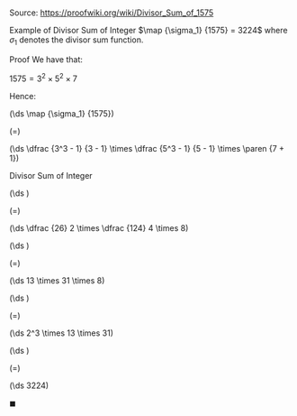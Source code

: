 # 

Source: https://proofwiki.org/wiki/Divisor_Sum_of_1575

Example of Divisor Sum of Integer
$\map {\sigma_1} {1575} = 3224$
where $\sigma_1$ denotes the divisor sum function.


Proof
We have that:

$1575 = 3^2 \times 5^2 \times 7$

Hence:














\(\ds \map {\sigma_1} {1575}\)

\(=\)







\(\ds \dfrac {3^3 - 1} {3 - 1} \times \dfrac {5^3 - 1} {5 - 1} \times \paren {7 + 1}\)





Divisor Sum of Integer














\(\ds \)

\(=\)







\(\ds \dfrac {26} 2 \times \dfrac {124} 4 \times 8\)




















\(\ds \)

\(=\)







\(\ds 13 \times 31 \times 8\)




















\(\ds \)

\(=\)







\(\ds 2^3 \times 13 \times 31\)




















\(\ds \)

\(=\)







\(\ds 3224\)









$\blacksquare$





